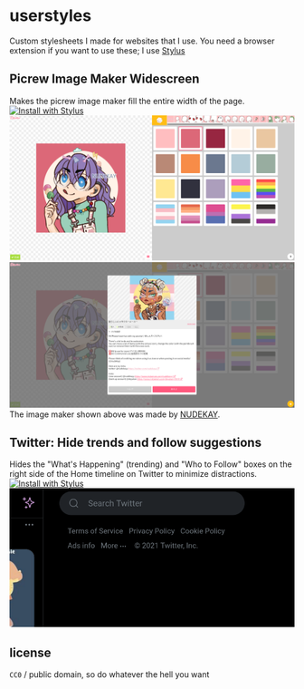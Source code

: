 # userstyles
Custom stylesheets I made for websites that I use. You need a browser extension if you want to use these; I use [Stylus](https://github.com/openstyles/stylus#stylus)

## Picrew Image Maker Widescreen
Makes the picrew image maker fill the entire width of the page.  
[![Install with Stylus](https://img.shields.io/badge/Install%20with-Stylus-00adad.svg)](https://raw.githubusercontent.com/katacarbix/userstyles/master/styles/picrew.user.css)
![picrew preview 1](screenshots/picrew-1.png)
![picrew preview 2](screenshots/picrew-2.png)
The image maker shown above was made by [NUDEKAY](https://picrew.me/image_maker/395214).

## Twitter: Hide trends and follow suggestions
Hides the "What's Happening" (trending) and "Who to Follow" boxes on the right side of the Home timeline on Twitter to minimize distractions.  
[![Install with Stylus](https://img.shields.io/badge/Install%20with-Stylus-00adad.svg)](https://raw.githubusercontent.com/katacarbix/userstyles/master/styles/twitter-trends.user.css)  
![twitter preview](screenshots/twitter-1.png)

## license
`CC0` / public domain, so do whatever the hell you want
